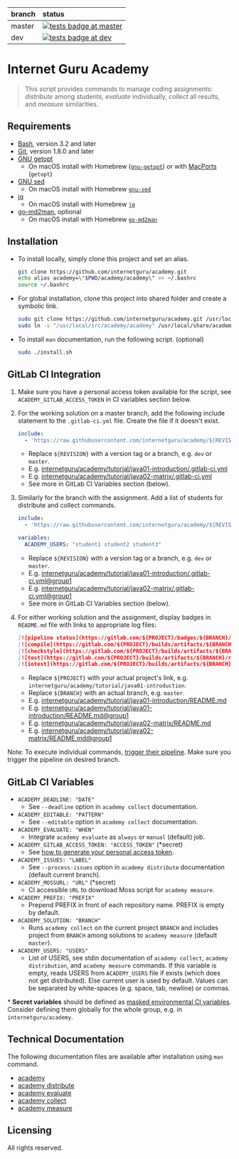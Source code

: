
| branch  | status |
| :------------- | :------------- |
| master | [![tests badge at master](https://github.com/internetguru/academy/workflows/tests/badge.svg?branch=master)](https://github.com/internetguru/academy/actions?query=branch%3Amaster)|
| dev | [![tests badge at dev](https://github.com/internetguru/academy/workflows/tests/badge.svg?branch=dev)](https://github.com/internetguru/academy/actions?query=branch%3Adev)|

# Internet Guru Academy

> This script provides commands to manage coding assignments: _distribute_ among students, _evaluate_ individually, _collect_ all results, and _measure_ similarities.

## Requirements

- [Bash](https://www.gnu.org/software/bash/), version 3.2 and later
- [Git](https://git-scm.com/), version 1.8.0 and later
- [GNU getopt](http://frodo.looijaard.name/project/getopt)
  - On macOS install with Homebrew ([`gnu-getopt`](http://braumeister.org/formula/gnu-getopt)) or with [MacPorts](https://www.macports.org/) (`getopt`)
- [GNU sed](https://www.gnu.org/software/sed/)
  - On macOS install with Homebrew [`gnu-sed`](http://braumeister.org/formula/gnu-sed)
- [jq](https://stedolan.github.io/jq/)
  - On macOS install with Homebrew [`jq`](https://formulae.brew.sh/formula/jq)
- [go-md2man](https://github.com/cpuguy83/go-md2man), optional
  - On macOS install with Homebrew [`go-md2man`](https://formulae.brew.sh/formula/go-md2man)

## Installation

- To install locally, simply clone this project and set an alias.

   ```sh
   git clone https://github.com/internetguru/academy.git
   echo alias academy=\"$PWD/academy/academy\" >> ~/.bashrc
   source ~/.bashrc
   ```

- For global installation, clone this project into shared folder and create a symbolic link.

   ```sh
   sudo git clone https://github.com/internetguru/academy.git /usr/local/src
   sudo ln -s "/usr/local/src/academy/academy" /usr/local/share/academy
   ```

- To install `man` documentation, run the following script. (optional)
   ```sh
   sudo ./install.sh
   ```

## GitLab CI Integration


1. Make sure you have a personal access token available for the script, see `ACADEMY_GITLAB_ACCESS_TOKEN` in CI variables section below.

1. For the working solution on a master branch, add the following include statement to the `.gitlab-ci.yml` file. Create the file if it doesn't exist. 

   ```yaml
   include:
     - 'https://raw.githubusercontent.com/internetguru/academy/${REVISION}/gitlab-stages.yml'
   ```

   - Replace `${REVISION}` with a version tag or a branch, e.g. `dev` or `master`.
   - E.g. [internetguru/academy/tutorial/java01-introduction/.gitlab-ci.yml](https://gitlab.com/internetguru/academy/tutorial/java01-introduction/-/blob/master/.gitlab-ci.yml)
   - E.g. [internetguru/academy/tutorial/java02-matrix/.gitlab-ci.yml](https://gitlab.com/internetguru/academy/tutorial/java02-matrix/-/blob/master/.gitlab-ci.yml)
   - See more in GitLab CI Variables section (below).

1. Similarly for the branch with the assignment. Add a list of students for distribute and collect commands.

   ```yaml
   include:
     - 'https://raw.githubusercontent.com/internetguru/academy/${REVISION}/gitlab-stages.yml'

   variables:
     ACADEMY_USERS: "student1 student2 student3"
   ```

   - Replace `${REVISION}` with a version tag or a branch, e.g. `dev` or `master`.
   - E.g. [internetguru/academy/tutorial/java01-introduction/.gitlab-ci.yml@group1](https://gitlab.com/internetguru/academy/tutorial/java01-introduction/-/blob/group1/.gitlab-ci.yml)
   - E.g. [internetguru/academy/tutorial/java02-matrix/.gitlab-ci.yml@group1](https://gitlab.com/internetguru/academy/tutorial/java02-matrix/-/blob/group1/.gitlab-ci.yml)
   - See more in GitLab CI Variables section (below).

1. For either working solution and the assignment, display badges in `README.md` file with links to appropriate log files:

   ```markdown
   [![pipeline status](https://gitlab.com/${PROJECT}/badges/${BRANCH}/pipeline.svg)](https://gitlab.com/${PROJECT}/-/pipelines?ref=${BRANCH})
   [![compile](https://gitlab.com/${PROJECT}/builds/artifacts/${BRANCH}/raw/.results/compile.svg?job=evaluate)](https://gitlab.com/${PROJECT}/-/jobs/artifacts/${BRANCH}/file/.results/compile.log?job=evaluate)
   [![checkstyle](https://gitlab.com/${PROJECT}/builds/artifacts/${BRANCH}/raw/.results/checkstyle.svg?job=evaluate)](https://gitlab.com/${PROJECT}/-/jobs/artifacts/${BRANCH}/file/.results/checkstyle.log?job=evaluate)
   [![test](https://gitlab.com/${PROJECT}/builds/artifacts/${BRANCH}/raw/.results/test.svg?job=evaluate)](https://gitlab.com/${PROJECT}/-/jobs/artifacts/${BRANCH}/file/.results/test.log?job=evaluate)
   [![iotest](https://gitlab.com/${PROJECT}/builds/artifacts/${BRANCH}/raw/.results/iotest.svg?job=evaluate)](https://gitlab.com/${PROJECT}/-/jobs/artifacts/${BRANCH}/file/.results/iotest.log?job=evaluate)
   ```

   - Replace `${PROJECT}` with your actual project's link, e.g. `internetguru/academy/tutorial/java01-introduction`.
   - Replace `${BRANCH}` with an actual branch, e.g. `master`.
   - E.g. [internetguru/academy/tutorial/java01-introduction/README.md](https://gitlab.com/internetguru/academy/tutorial/java01-introduction/-/blob/master/README.md)
   - E.g. [internetguru/academy/tutorial/java01-introduction/README.md@group1](https://gitlab.com/internetguru/academy/tutorial/java01-introduction/-/blob/group1/README.md)
   - E.g. [internetguru/academy/tutorial/java02-matrix/README.md](https://gitlab.com/internetguru/academy/tutorial/java02-matrix/-/blob/master/README.md)
   - E.g. [internetguru/academy/tutorial/java02-matrix/README.md@group1](https://gitlab.com/internetguru/academy/tutorial/java02-matrix/-/blob/group1/README.md)

Note: To execute individual commands, [trigger their pipeline](https://docs.gitlab.com/ee/ci/pipelines/#run-a-pipeline-manually). Make sure you trigger the pipeline on desired branch.

## GitLab CI Variables

- `ACADEMY_DEADLINE: "DATE"`
   - See `--deadline` option in `academy collect` documentation.
- `ACADEMY_EDITABLE: "PATTERN"`
   - See `--editable` option in `academy collect` documentation.
- `ACADEMY_EVALUATE: "WHEN"`
   - Integrate `academy evaluate` as `always` or `manual` (default) job.
- `ACADEMY_GITLAB_ACCESS_TOKEN: "ACCESS_TOKEN"` (\*secret)
   - See [how to generate your personal access token](https://docs.gitlab.com/ee/user/profile/personal_access_tokens.html#creating-a-personal-access-token).
- `ACADEMY_ISSUES: "LABEL"`
   - See `--process-issues` option in `academy distribute` documentation (default current branch).
- `ACADEMY_MOSSURL: "URL"` (\*secret)
   - CI accessible `URL` to download Moss script for `academy measure`.
- `ACADEMY_PREFIX: "PREFIX"`
   - Prepend PREFIX in front of each repository name. PREFIX is empty by default.
- `ACADEMY_SOLUTION: "BRANCH"`
   - Runs `academy collect` on the current project `BRANCH` and includes project from `BRANCH` among solutions to `academy measure` (default `master`).
- `ACADEMY_USERS: "USERS"`
   - List of USERS, see stdin documentation of `academy collect`, `academy distribution`, and `academy measure` commands. If this variable is empty, reads USERS from `ACADEMY_USERS` file if exists (which does not get distributed). Else current user is used by default. Values can be separated by white-spaces (e.g. space, tab, newline) or commas.

\* **Secret variables** should be defined as [masked environmental CI variables](https://docs.gitlab.com/ee/ci/variables/#add-a-cicd-variable-to-a-project). Consider defining them globally for the whole group, e.g. in `internetguru/academy`.

## Technical Documentation

The following documentation files are available after installation using `man` command.

- [academy](documentation/academy.md)
- [academy distribute](documentation/academy-distribute.md)
- [academy evaluate](documentation/academy-evaluate.md)
- [academy collect](documentation/academy-collect.md)
- [academy measure](documentation/academy-measure.md)

## Licensing

All rights reserved.
